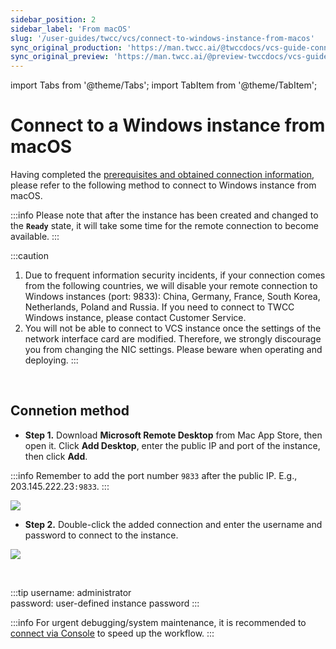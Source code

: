 ```yaml
---
sidebar_position: 2
sidebar_label: 'From macOS'
slug: '/user-guides/twcc/vcs/connect-to-windows-instance-from-macos'
sync_original_production: 'https://man.twcc.ai/@twccdocs/vcs-guide-connect-to-windows-from-macos-zh' 
sync_original_preview: 'https://man.twcc.ai/@preview-twccdocs/vcs-guide-connect-to-windows-from-macos-zh' 
---
```


import Tabs from '@theme/Tabs';
import TabItem from '@theme/TabItem';

# Connect to a Windows instance from macOS

Having completed the [prerequisites and obtained connection information](/user-guides/twcc/vcs/instances/details/connect-to-instance/prerequisites.md), please refer to the following method to connect to Windows instance from macOS.

:::info
Please note that after the instance has been created and changed to the **`Ready`** state, it will take some time for the remote connection to become available.
:::

:::caution
1. Due to frequent information security incidents, if your connection comes from the following countries, we will disable your remote connection to Windows instances (port: 9833): China, Germany, France, South Korea, Netherlands, Poland and Russia. If you need to connect to TWCC Windows instance, please contact Customer Service.
2. You will not be able to connect to VCS instance once the settings of the network interface card are modified. Therefore, we strongly discourage you from changing the NIC settings. Please beware when operating and deploying.
:::

<br/>

## Connetion method

- **Step 1.** Download **Microsoft Remote Desktop** from Mac App Store, then open it. Click **Add Desktop**, enter the public IP and port of the instance, then click **Add**.
    
:::info
Remember to add the port number `9833` after the public IP. E.g., 203.145.222.23`:9833`.
:::

![](https://cos.twcc.ai/SYS-MANUAL/uploads/upload_aa227034ee0b79c47cfca35ddce2d099.png)

- **Step 2.** Double-click the added connection and enter the username and password to connect to the instance.

![](https://cos.twcc.ai/SYS-MANUAL/uploads/upload_efdbd4140922207a512b84da8e697024.png)

<br/>

:::tip
username: administrator<br/>
password: user-defined instance password
:::

:::info
For urgent debugging/system maintenance, it is recommended to [<ins>connect via Console</ins>](/user-guides/twcc/vcs/instances/details/console.md) to speed up the workflow.
:::